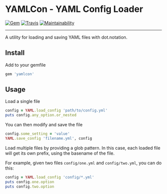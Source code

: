YAMLCon - YAML Config Loader
==================================================

[![Gem](https://img.shields.io/gem/v/yamlcon.svg?style=flat-square)](https://rubygems.org/gems/yamlcon)
[![Travis](https://img.shields.io/travis/DannyBen/yamlcon.svg?style=flat-square)](https://travis-ci.com/DannyBen/yamlcon)
[![Maintainability](https://img.shields.io/codeclimate/maintainability/DannyBen/yamlcon.svg?style=flat-square)](https://codeclimate.com/github/DannyBen/yamlcon)

--------------------------------------------------

A utility for loading and saving YAML files with dot.notation.

Install
--------------------------------------------------

Add to your gemfile

```ruby
gem 'yamlcon'
```

Usage
--------------------------------------------------

Load a single file

```ruby
config = YAML.load_config 'path/to/config.yml'
puts config.any_option.or_nested
```

You can then modify and save the file

```ruby
config.some_setting = 'value'
YAML.save_config 'filename.yml', config
```

Load multiple files by providing a glob pattern. In this case, each loaded
file will get its own prefix, using the basename of the file.

For example, given two files `config/one.yml` and `config/two.yml`, you can
do this:

```ruby
config = YAML.load_config 'config/*.yml'
puts config.one.option
puts config.two.option
```
